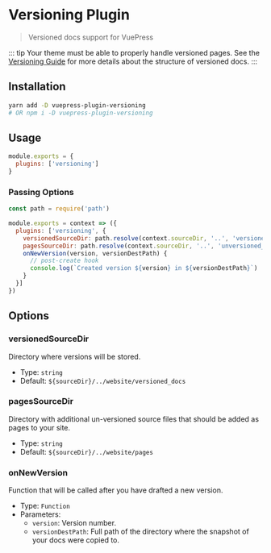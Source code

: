 # Versioning Plugin

> Versioned docs support for VuePress

::: tip
Your theme must be able to properly handle versioned pages. See the [Versioning Guide](../guide/versioning.md) for more details about the structure of versioned docs.
:::

## Installation

```bash
yarn add -D vuepress-plugin-versioning
# OR npm i -D vuepress-plugin-versioning
```

## Usage

```js
module.exports = {
  plugins: ['versioning']
}
```

### Passing Options

```js
const path = require('path')

module.exports = context => ({
  plugins: ['versioning', {
    versionedSourceDir: path.resolve(context.sourceDir, '..', 'versioned_docs')
    pagesSourceDir: path.resolve(context.sourceDir, '..', 'unversioned_pages'),
    onNewVersion(version, versionDestPath) {
      // post-create hook
      console.log(`Created version ${version} in ${versionDestPath}`)
    }
  }]
})
```

## Options

### versionedSourceDir

Directory where versions will be stored.

- Type: `string`
- Default: `${sourceDir}/../website/versioned_docs`

### pagesSourceDir

Directory with additional un-versioned source files that should be added as pages to your site.

- Type: `string`
- Default: `${sourceDir}/../website/pages`

### onNewVersion

Function that will be called after you have drafted a new version.

- Type: `Function`
- Parameters:
  - `version`: Version number.
  - `versionDestPath`: Full path of the directory where the snapshot of your docs were copied to.
